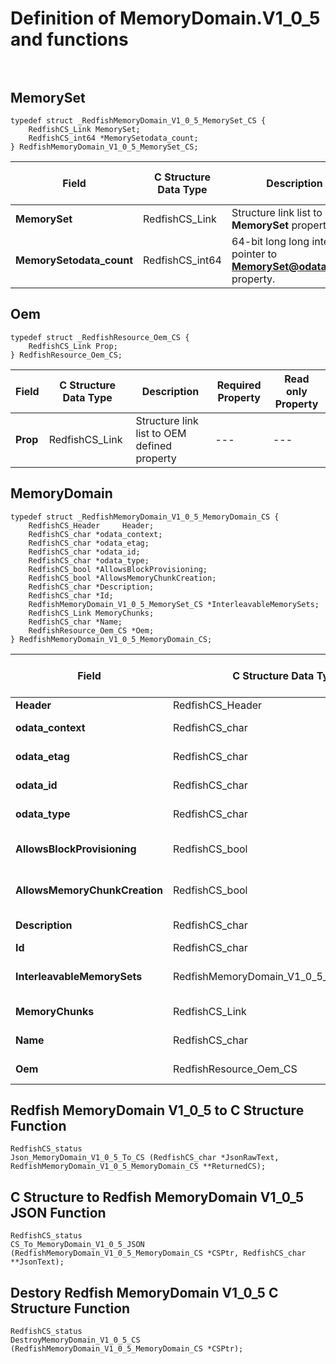 # Definition of MemoryDomain.V1_0_5 and functions<br><br>

## MemorySet
    typedef struct _RedfishMemoryDomain_V1_0_5_MemorySet_CS {
        RedfishCS_Link MemorySet;
        RedfishCS_int64 *MemorySetodata_count;
    } RedfishMemoryDomain_V1_0_5_MemorySet_CS;

|Field |C Structure Data Type|Description |Required Property|Read only Property
| ---  | --- | --- | --- | ---
|**MemorySet**|RedfishCS_Link| Structure link list to **MemorySet** property.| No| Yes
|**MemorySetodata_count**|RedfishCS_int64| 64-bit long long interger pointer to **MemorySet@odata.count** property.| No| No


## Oem
    typedef struct _RedfishResource_Oem_CS {
        RedfishCS_Link Prop;
    } RedfishResource_Oem_CS;

|Field |C Structure Data Type|Description |Required Property|Read only Property
| ---  | --- | --- | --- | ---
|**Prop**|RedfishCS_Link| Structure link list to OEM defined property| ---| ---


## MemoryDomain
    typedef struct _RedfishMemoryDomain_V1_0_5_MemoryDomain_CS {
        RedfishCS_Header     Header;
        RedfishCS_char *odata_context;
        RedfishCS_char *odata_etag;
        RedfishCS_char *odata_id;
        RedfishCS_char *odata_type;
        RedfishCS_bool *AllowsBlockProvisioning;
        RedfishCS_bool *AllowsMemoryChunkCreation;
        RedfishCS_char *Description;
        RedfishCS_char *Id;
        RedfishMemoryDomain_V1_0_5_MemorySet_CS *InterleavableMemorySets;
        RedfishCS_Link MemoryChunks;
        RedfishCS_char *Name;
        RedfishResource_Oem_CS *Oem;
    } RedfishMemoryDomain_V1_0_5_MemoryDomain_CS;

|Field |C Structure Data Type|Description |Required Property|Read only Property
| ---  | --- | --- | --- | ---
|**Header**|RedfishCS_Header|Redfish C structure header|---|---
|**odata_context**|RedfishCS_char| String pointer to **@odata.context** property.| No| No
|**odata_etag**|RedfishCS_char| String pointer to **@odata.etag** property.| No| No
|**odata_id**|RedfishCS_char| String pointer to **@odata.id** property.| Yes| No
|**odata_type**|RedfishCS_char| String pointer to **@odata.type** property.| Yes| No
|**AllowsBlockProvisioning**|RedfishCS_bool| Boolean pointer to **AllowsBlockProvisioning** property.| No| Yes
|**AllowsMemoryChunkCreation**|RedfishCS_bool| Boolean pointer to **AllowsMemoryChunkCreation** property.| No| Yes
|**Description**|RedfishCS_char| String pointer to **Description** property.| No| Yes
|**Id**|RedfishCS_char| String pointer to **Id** property.| Yes| Yes
|**InterleavableMemorySets**|RedfishMemoryDomain_V1_0_5_MemorySet_CS| Structure points to **InterleavableMemorySets** property.| No| No
|**MemoryChunks**|RedfishCS_Link| Structure link list to **MemoryChunks** property.| No| Yes
|**Name**|RedfishCS_char| String pointer to **Name** property.| Yes| Yes
|**Oem**|RedfishResource_Oem_CS| Structure points to **Oem** property.| No| No
## Redfish MemoryDomain V1_0_5 to C Structure Function
    RedfishCS_status
    Json_MemoryDomain_V1_0_5_To_CS (RedfishCS_char *JsonRawText, RedfishMemoryDomain_V1_0_5_MemoryDomain_CS **ReturnedCS);

## C Structure to Redfish MemoryDomain V1_0_5 JSON Function
    RedfishCS_status
    CS_To_MemoryDomain_V1_0_5_JSON (RedfishMemoryDomain_V1_0_5_MemoryDomain_CS *CSPtr, RedfishCS_char **JsonText);

## Destory Redfish MemoryDomain V1_0_5 C Structure Function
    RedfishCS_status
    DestroyMemoryDomain_V1_0_5_CS (RedfishMemoryDomain_V1_0_5_MemoryDomain_CS *CSPtr);

